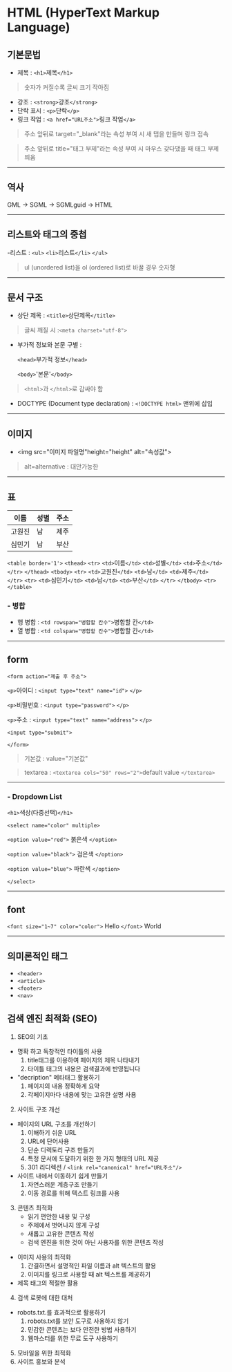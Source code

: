 # HTML (HyperText Markup Language)
## 기본문법
- 제목 : `<h1>`제목`</h1>`
> 숫자가 커질수록 글씨 크기 작아짐
- 강조 : `<strong>`강조`</strong>`
- 단락 표시 : `<p>`단락`</p>`
- 링크 작업 : `<a href="URL주소">`링크 작업`</a>`
> 주소 앞뒤로 target="_blank"라는 속성 부여 시 새 탭을 만들며 링크 접속

> 주소 앞뒤로 title="태그 부제"라는 속성 부여 시 마우스 갖다댔을 때 태그 부제 띄움
---
## 역사 
GML -> SGML -> SGMLguid -> HTML

---
## 리스트와 태그의 중첩
-리스트 : `<ul>` `<li>`리스트`</li>` `</ul>`
> ul (unordered list)을 ol (ordered list)로 바꿀 경우 숫자형
---
## 문서 구조
- 상단 제목 : `<title>`상단제목`</title>`
>글씨 깨질 시 :`<meta charset="utf-8">`
- 부가적 정보와 본문 구별 : 

   `<head>`부가적 정보`</head>`

   `<body>`'본문'`</body>`
> `<html>`과 `</html>`로 감싸야 함

- DOCTYPE (Document type declaration) : `<!DOCTYPE html>` 맨위에 삽입
---
## 이미지
- <img src="이미지 파일명"height="height" alt="속성값">
> alt=alternative : 대안가능한
---
## 표
|이름|성별|주소|
|--|--|--|
|고원진|남|제주|
|심민기|남|부산|
`<table border='1'>`
`<thead>`
`<tr>` 
`<td>`이름`</td>`  `<td>`성별`</td>` `<td>`주소`</td>`
`</tr>`
`</thead>`
`<tbody>`
`<tr>`
`<td>`고원진`</td>` `<td>`남`</td>` `<td>`제주`</td>`
`</tr>`
`<tr>`
`<td>`심민기`</td>` `<td>`남`</td>` `<td>`부산`</td>`
`</tr>`
`</tbody>`
`<tr>`
`</table>`

### - 병합
- 행 병합 : `<td rowspan="병합할 칸수">`병합할 칸`</td>`
- 열 병합 : `<td colspan="병합할 칸수">`병합할 칸`</td>`
---
## form
`<form action="제출 후 주소">`

`<p>`아이디 : `<input type="text" name="id">` `</p>`

`<p>`비밀번호 : `<input type="password">` `</p>`

`<p>`주소 : `<input type="text" name="address">` `</p>`

`<input type="submit">`

`</form>`
> 기본값 : value="기본값"

> textarea : `<textarea cols="50" rows="2">`default value `</textarea>`
---
### - Dropdown List
`<h1>`색상(다중선택)`</h1>`

`<select name="color" multiple>`

`<option value="red">` 붉은색 `</option>`

`<option value="black">` 검은색 `</option>`

`<option value="blue">` 파란색 `</option>`

`</select>`

---
## font
`<font size="1~7" color="color">` Hello `</font>` World

---
## 의미론적인 태그
 - `<header>`
 - `<article>`
 - `<footer>`
 - `<nav>`
 ## 검색 엔진 최적화 (SEO)
1. SEO의 기초
- 명확 하고 독창적인 타이틀의 사용
   1. title태그를 이용하여 페이지의 제목 나타내기
   2. 타이틀 태그의 내용은 검색결과에 반영됩니다
- "decription" 메타태그 활용하기
   1. 페이지의 내용 정확하게 요약
   2. 각페이지마다 내용에 맞는 고유한 설명 사용
2. 사이트 구조 개선
- 페이지의 URL 구조를 개선하기
   1. 이해하기 쉬운 URL
   2. URL에 단어사용
   3. 단순 디렉토리 구조 만들기
   4. 특정 문서에 도달하기 위한 한 가지 형태의 URL 제공
   5. 301 리디렉션 / `<link rel="canonical" href="URL주소"/>`
- 사이트 내에서 이동하기 쉽게 만들기
   1. 자연스러운 계층구조 만들기
   2. 이동 경로를 위해 텍스트 링크를 사용
3. 콘텐츠 최적화
   - 읽기 편안한 내용 및 구성
   - 주제에서 벗어나지 않게 구성
   - 새롭고 고유한 콘텐츠 작성
   - 검색 엔진을 위한 것이 아닌 사용자를 위한 콘텐츠 작성
-  이미지 사용의 최적화
   1. 간결하면서 설명적인 파일 이름과 alt 텍스트의 활용
   2. 이미지를 링크로 사용할 때 alt 텍스트를 제공하기
- 제목 태그의 적절한 활용
4. 검색 로봇에 대한 대처
- robots.txt.를 효과적으로 활용하기
   1. robots.txt를 보안 도구로 사용하지 않기
   2. 민감한 콘텐츠는 보다 안전한 방법 사용하기
   3. 웹마스터를 위한 무료 도구 사용하기
5. 모바일을 위한 최적화
6. 사이트 홍보와 분석






